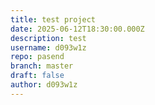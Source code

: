 ```yaml
---
title: test project
date: 2025-06-12T18:30:00.000Z
description: test
username: d093w1z
repo: pasend
branch: master
draft: false
author: d093w1z
---
```


